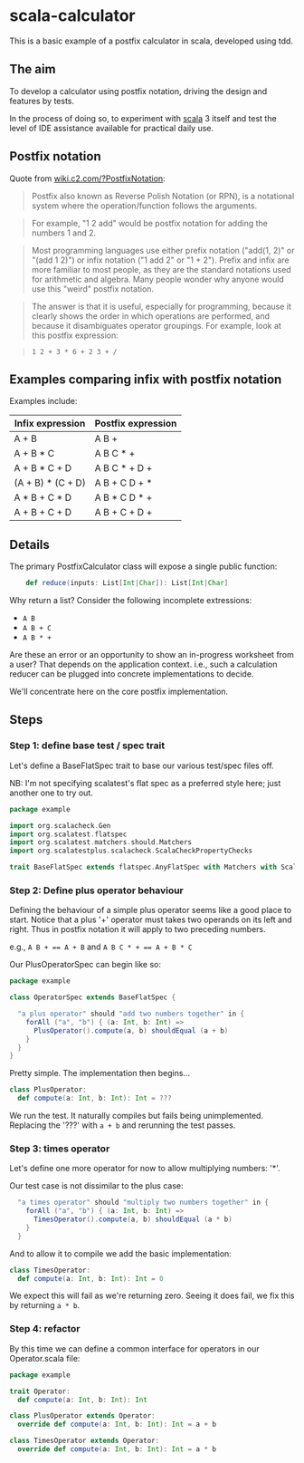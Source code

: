 # scala-calculator #

This is a basic example of a postfix calculator in scala, developed using tdd.

## The aim ##

To develop a calculator using postfix notation, driving the design and features by tests.

In the process of doing so, to experiment with [scala](https://www.scala-lang.org) 3 itself and test the level of IDE assistance available for practical daily use.

## Postfix notation ##

Quote from [wiki.c2.com/?PostfixNotation](https://wiki.c2.com/?PostfixNotation):

> Postfix also known as Reverse Polish Notation (or RPN), is a notational system where the operation/function follows the arguments.

> For example, "1 2 add" would be postfix notation for adding the numbers 1 and 2.

> Most programming languages use either prefix notation ("add(1, 2)" or "(add 1 2)") or infix notation ("1 add 2" or "1 + 2"). Prefix and infix are more familiar to most people, as they are the standard notations used for arithmetic and algebra. Many people wonder why anyone would use this "weird" postfix notation.

> The answer is that it is useful, especially for programming, because it clearly shows the order in which operations are performed, and because it disambiguates operator groupings. For example, look at this postfix expression:

>     1 2 + 3 * 6 + 2 3 + /

## Examples comparing infix with postfix notation ##

Examples include:

| Infix expression  | Postfix expression |
|-------------------|--------------------|
| A + B             | A B +              |
| A + B * C         | A B C * +          |
| A + B * C + D     | A B C * + D +      |
| (A + B) * (C + D) | A B + C D + *      |
| A * B + C * D     | A B * C D * +      |
| A + B + C + D     | A B + C + D +      |

## Details ##

The primary PostfixCalculator class will expose a single public function:

```scala
    def reduce(inputs: List[Int|Char]): List[Int|Char]
```

Why return a list? Consider the following incomplete extressions:

- `A B`
- `A B + C`
- `A B * +`

Are these an error or an opportunity to show an in-progress worksheet from a user? That depends on the application context. i.e., such a calculation reducer can be plugged into concrete implementations to decide.

We'll concentrate here on the core postfix implementation.

## Steps ##

### Step 1: define base test / spec trait ###

Let's define a BaseFlatSpec trait to base our various test/spec files off.

NB: I'm not specifying scalatest's flat spec as a preferred style here; just another one to try out.

```scala
package example

import org.scalacheck.Gen
import org.scalatest.flatspec
import org.scalatest.matchers.should.Matchers
import org.scalatestplus.scalacheck.ScalaCheckPropertyChecks

trait BaseFlatSpec extends flatspec.AnyFlatSpec with Matchers with ScalaCheckPropertyChecks
```

### Step 2: Define plus operator behaviour ###

Defining the behaviour of a simple plus operator seems like a good place to start. Notice that a plus '+' operator must takes two operands on its left and right. Thus in postfix notation it will apply to two preceding numbers.

e.g., `A B + == A + B` and `A B C * + == A + B * C`

Our PlusOperatorSpec can begin like so:

```scala
package example

class OperatorSpec extends BaseFlatSpec {

  "a plus operator" should "add two numbers together" in {
    forAll ("a", "b") { (a: Int, b: Int) =>
      PlusOperator().compute(a, b) shouldEqual (a + b)
    }
  }
}
```

Pretty simple. The implementation then begins...

```scala
class PlusOperator:
  def compute(a: Int, b: Int): Int = ???
```

We run the test. It naturally compiles but fails being unimplemented. Replacing the '???' with `a + b` and rerunning the test passes.

### Step 3: times operator ###

Let's define one more operator for now to allow multiplying numbers: '*'.

Our test case is not dissimilar to the plus case:

```scala
  "a times operator" should "multiply two numbers together" in {
    forAll ("a", "b") { (a: Int, b: Int) =>
      TimesOperator().compute(a, b) shouldEqual (a * b)
    }
  }
```

And to allow it to compile we add the basic implementation:

```scala
class TimesOperator:
  def compute(a: Int, b: Int): Int = 0
```

We expect this will fail as we're returning zero. Seeing it does fail, we fix this by returning `a * b`.

### Step 4: refactor ###

By this time we can define a common interface for operators in our Operator.scala file:

```scala
package example

trait Operator:
  def compute(a: Int, b: Int): Int

class PlusOperator extends Operator:
  override def compute(a: Int, b: Int): Int = a + b

class TimesOperator extends Operator:
  override def compute(a: Int, b: Int): Int = a * b

```

